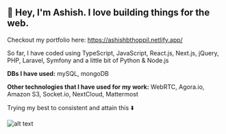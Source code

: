 ## 👋 Hey, I'm Ashish. I love building things for the web. 

Checkout my portfolio here: https://ashishbthoppil.netlify.app/

So far, I have coded using TypeScript, JavaScript, React.js, Next.js, jQuery, PHP, Laravel, Symfony and a little bit of Python & Node.js

**DBs I have used:** mySQL, mongoDB

**Other technologies that I have used for my work:** WebRTC, Agora.io, Amazon S3, Socket.io, NextCloud, Mattermost

Trying my best to consistent and attain this ⬇️

![alt text](http://url/to/img.png](https://media.licdn.com/dms/image/D5616AQH2s0H99hQ3Dw/profile-displaybackgroundimage-shrink_350_1400/0/1710176242792?e=1715817600&v=beta&t=OrVNPJpQ_Xo4w97ZZ_sFQ4M-qb4z9NznLHoagacYOC4)https://media.licdn.com/dms/image/D5616AQH2s0H99hQ3Dw/profile-displaybackgroundimage-shrink_350_1400/0/1710176242792?e=1715817600&v=beta&t=OrVNPJpQ_Xo4w97ZZ_sFQ4M-qb4z9NznLHoagacYOC4)

